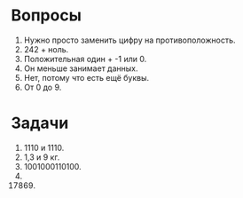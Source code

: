 # Вопросы 
1. Нужно просто заменить цифру на противоположность.
2. 242 + ноль.
3. Положительная один + -1 или 0.
4. Он меньше занимает данных.
5. Нет, потому что есть ещё буквы.
6. От 0 до 9.
# Задачи 
1. 1110 и 1110.
2. 1,3 и 9 кг.
3. 1001000110100.
4. 17869.
